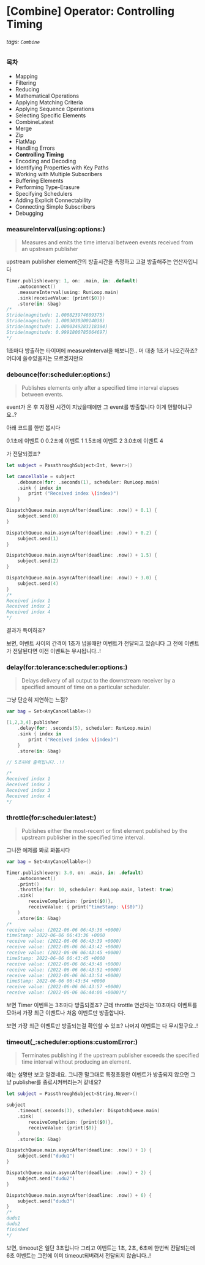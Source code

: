 # [Combine] Operator: Controlling Timing

###### tags: `Combine`

### 목차

- Mapping
- Filtering
- Reducing
- Mathematical Operations
- Applying Matching Criteria
- Applying Sequence Operations
- Selecting Specific Elements
- CombineLatest
- Merge
- Zip
- FlatMap
- Handling Errors
- **Controlling Timing**
- Encoding and Decoding
- Identifying Properties with Key Paths
- Working with Multiple Subscribers
- Buffering Elements
- Performing Type-Erasure
- Specifying Schedulers
- Adding Explicit Connectability
- Connecting Simple Subscribers
- Debugging

### measureInterval(using:options:)

> Measures and emits the time interval between events received from an upstream publisher

upstream publisher element간의 방출시간을 측정하고 고걸 방출해주는 연산자입니다

```swift
Timer.publish(every: 1, on: .main, in: .default)
    .autoconnect()
    .measureInterval(using: RunLoop.main)
    .sink(receiveValue: {print($0)})
    .store(in: &bag)
/*
Stride(magnitude: 1.000823974609375)
Stride(magnitude: 1.000303030014038)
Stride(magnitude: 1.0000349283218384)
Stride(magnitude: 0.9991800785064697)
*/
```

1초마다 방출하는 타이머에 measureInterval을 해보니깐.. 머 대충 1초가 나오긴하죠?
어디에 쓸수있을지는 모르겠지만요

### debounce(for:scheduler:options:)

> Publishes elements only after a specified time interval elapses between events.

event가 온 후 지정된 시간이 지났을때에만 그 event를 방출합니다
이게 먼말이냐구요..?

아래 코드를 한번 봅시다

0.1초에 이벤트 0
0.2초에 이벤트 1
1.5초에 이벤트 2
3.0초에 이벤트 4

가 전달되겠죠?

```swift
let subject = PassthroughSubject<Int, Never>()

let cancellable = subject
    .debounce(for: .seconds(1), scheduler: RunLoop.main)
    .sink { index in
        print ("Received index \(index)")
    }

DispatchQueue.main.asyncAfter(deadline: .now() + 0.1) {
    subject.send(0)
}

DispatchQueue.main.asyncAfter(deadline: .now() + 0.2) {
    subject.send(1)
}

DispatchQueue.main.asyncAfter(deadline: .now() + 1.5) {
    subject.send(2)
}

DispatchQueue.main.asyncAfter(deadline: .now() + 3.0) {
    subject.send(4)
}
/*
Received index 1
Received index 2
Received index 4
*/
```

결과가 특이하죠?

보면, 이벤트 사이의 간격이 1초가 넘을때만 이벤트가 전달되고 있습니다
그 전에 이벤트가 전달된다면 이전 이벤트는 무시됩니다..!

### delay(for:tolerance:scheduler:options:)

> Delays delivery of all output to the downstream receiver by a specified amount of time on a particular scheduler.

그냥 단순히 지연하는 느낌?

```swift
var bag = Set<AnyCancellable>()

[1,2,3,4].publisher
    .delay(for: .seconds(5), scheduler: RunLoop.main)
    .sink { index in
        print ("Received index \(index)")
    }
    .store(in: &bag)

// 5초뒤에 출력됩니다..!!

/*
Received index 1
Received index 2
Received index 3
Received index 4
*/
```

### throttle(for:scheduler:latest:)

> Publishes either the most-recent or first element published by the upstream publisher in the specified time interval.

그니깐 예제를 봐로 봐봅시다

```swift
var bag = Set<AnyCancellable>()

Timer.publish(every: 3.0, on: .main, in: .default)
    .autoconnect()
    .print()
    .throttle(for: 10, scheduler: RunLoop.main, latest: true)
    .sink(
        receiveCompletion: {print($0)},
        receiveValue: { print("timeStamp: \($0)")}
    )
    .store(in: &bag)
/*
receive value: (2022-06-06 06:43:36 +0000)
timeStamp: 2022-06-06 06:43:36 +0000
receive value: (2022-06-06 06:43:39 +0000)
receive value: (2022-06-06 06:43:42 +0000)
receive value: (2022-06-06 06:43:45 +0000)
timeStamp: 2022-06-06 06:43:45 +0000
receive value: (2022-06-06 06:43:48 +0000)
receive value: (2022-06-06 06:43:51 +0000)
receive value: (2022-06-06 06:43:54 +0000)
timeStamp: 2022-06-06 06:43:54 +0000
receive value: (2022-06-06 06:43:57 +0000)
receive value: (2022-06-06 06:44:00 +0000)*/
```

보면 Timer 이벤트는 3초마다 방출되겠죠?
근데 throttle 연산자는 10초마다 이벤트를 모아서 가장 최근 이벤트나 처음 이벤트만 방출합니다.

보면 가장 최근 이벤트만 방출되는걸 확인할 수 있죠? 나머지 이벤트는 다 무시됬구요..!

### timeout(_:scheduler:options:customError:)

> Terminates publishing if the upstream publisher exceeds the specified time interval without producing an element.

얘는 설명만 보고 알겠네요.
그니깐 말그대로 특정초동안 이벤트가 방출되지 않으면 그냥 publisher를 종료시켜버리는거 같네요?

```swift
let subject = PassthroughSubject<String,Never>()

subject
    .timeout(.seconds(3), scheduler: DispatchQueue.main)
    .sink(
        receiveCompletion: {print($0)},
        receiveValue: {print($0)}
    )
    .store(in: &bag)

DispatchQueue.main.asyncAfter(deadline: .now() + 1) {
    subject.send("dudu1")
}

DispatchQueue.main.asyncAfter(deadline: .now() + 2) {
    subject.send("dudu2")
}

DispatchQueue.main.asyncAfter(deadline: .now() + 6) {
    subject.send("dudu3")
}
/*
dudu1
dudu2
finished
*/
```

보면, timeout은 일단 3초입니다
그리고 이벤트는 1초, 2초, 6초에 한번씩 전달되는데
6초 이벤트는 그전에 이미 timeout되버려서 전달되지 않습니다..!
